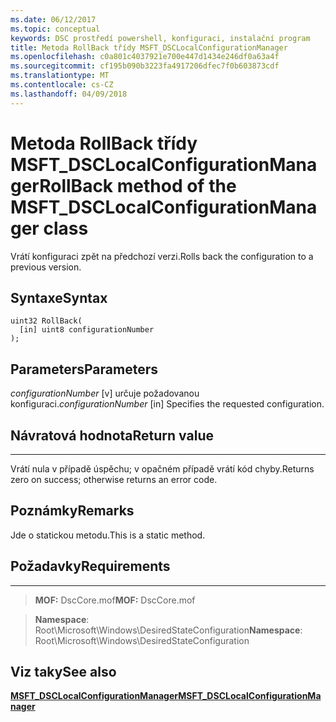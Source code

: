 ```yaml
---
ms.date: 06/12/2017
ms.topic: conceptual
keywords: DSC prostředí powershell, konfiguraci, instalační program
title: Metoda RollBack třídy MSFT_DSCLocalConfigurationManager
ms.openlocfilehash: c0a801c4037921e700e447d1434e246df0a63a4f
ms.sourcegitcommit: cf195b090b3223fa4917206dfec7f0b603873cdf
ms.translationtype: MT
ms.contentlocale: cs-CZ
ms.lasthandoff: 04/09/2018
---
```

# <a name="rollback-method-of-the-msftdsclocalconfigurationmanager-class"></a><span data-ttu-id="28919-103">Metoda RollBack třídy MSFT_DSCLocalConfigurationManager</span><span class="sxs-lookup"><span data-stu-id="28919-103">RollBack method of the MSFT_DSCLocalConfigurationManager class</span></span>

<span data-ttu-id="28919-104">Vrátí konfiguraci zpět na předchozí verzi.</span><span class="sxs-lookup"><span data-stu-id="28919-104">Rolls back the configuration to a previous version.</span></span>

<a name="syntax"></a><span data-ttu-id="28919-105">Syntaxe</span><span class="sxs-lookup"><span data-stu-id="28919-105">Syntax</span></span>
------

```mof
uint32 RollBack(
  [in] uint8 configurationNumber
);
```

<a name="parameters"></a><span data-ttu-id="28919-106">Parameters</span><span class="sxs-lookup"><span data-stu-id="28919-106">Parameters</span></span>
----------

<span data-ttu-id="28919-107">*configurationNumber* \[v\] určuje požadovanou konfiguraci.</span><span class="sxs-lookup"><span data-stu-id="28919-107">*configurationNumber* \[in\] Specifies the requested configuration.</span></span>

## <a name="return-value"></a><span data-ttu-id="28919-108">Návratová hodnota</span><span class="sxs-lookup"><span data-stu-id="28919-108">Return value</span></span>
------------

<span data-ttu-id="28919-109">Vrátí nula v případě úspěchu; v opačném případě vrátí kód chyby.</span><span class="sxs-lookup"><span data-stu-id="28919-109">Returns zero on success; otherwise returns an error code.</span></span>

## <a name="remarks"></a><span data-ttu-id="28919-110">Poznámky</span><span class="sxs-lookup"><span data-stu-id="28919-110">Remarks</span></span>

<span data-ttu-id="28919-111">Jde o statickou metodu.</span><span class="sxs-lookup"><span data-stu-id="28919-111">This is a static method.</span></span>

## <a name="requirements"></a><span data-ttu-id="28919-112">Požadavky</span><span class="sxs-lookup"><span data-stu-id="28919-112">Requirements</span></span>
------------
><span data-ttu-id="28919-113">**MOF:** DscCore.mof</span><span class="sxs-lookup"><span data-stu-id="28919-113">**MOF:** DscCore.mof</span></span>

><span data-ttu-id="28919-114">**Namespace**: Root\Microsoft\Windows\DesiredStateConfiguration</span><span class="sxs-lookup"><span data-stu-id="28919-114">**Namespace**: Root\Microsoft\Windows\DesiredStateConfiguration</span></span>


## <a name="see-also"></a><span data-ttu-id="28919-115">Viz taky</span><span class="sxs-lookup"><span data-stu-id="28919-115">See also</span></span>


[<span data-ttu-id="28919-116">**MSFT_DSCLocalConfigurationManager**</span><span class="sxs-lookup"><span data-stu-id="28919-116">**MSFT_DSCLocalConfigurationManager**</span></span>](msft-dsclocalconfigurationmanager.md)